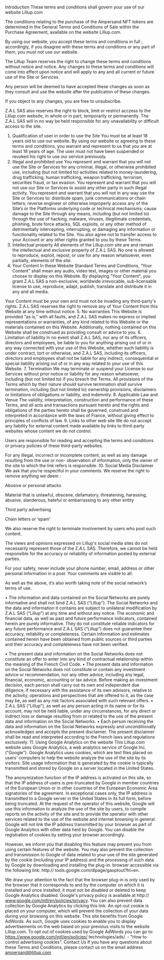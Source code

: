 Introduction
These terms and conditions shall govern your use of our website Lillup.com

The conditions relating to the purchase of the Ampersand NFT tokens are determined in the General Terms and Conditions of Sale within the Purchase Agreement, available on the website Lillup.com.


By using our website, you accept these terms and conditions in full ; accordingly, if you disagree with these terms and conditions or any part of them, you must not use our website.


The Lillup Team reserves the right to change these terms and conditions without notice and notice. Any changes to these terms and conditions will come into effect upon notice and will apply to any and all current or future use of the Site or Services.


Any person will be deemed to have accepted these changes as soon as they consult and use the website after the publication of these changes.

If you object to any changes, you are free to unsubscribe.


Z.A.L SAS also reserves the right to block, limit or restrict acczess to the Lillup.com website, in whole or in part, temporarily or permanently. The Z.A.L SAS will in no way be held responsible for any unavailability or difficult access to the site.
1. Qualification of user in order to use the Site
You must be at least 18 years old to use our website. By using our website or agreeing to these terms and conditions, you warrant and represent to us that you are at least 18 years of age.
The user must not have been suspended or revoked his right to use our service previously.
2. Illegal and prohibited use
You represent and warrant that you will not use the Site or Services for any criminal, illegal, or otherwise prohibited use, including (but not limited to) activities related to money-laundering, drug trafficking, human trafficking, weapon trafficking, terrorism, securities fraud, or tax evasion. You represent and warrant that you will not use our Site or Services to assist any other party in such illegal activity.
You represent and warrant that you will not in any way use the Site or Services to: distribute spam, junk communications or chain letters; reverse engineer or otherwise improperly access any of the Site’s or the Platforms underlying code or technical mechanisms; cause damage to the Site through any means, including (but not limited to) through the use of hacking, malware, viruses, illegitimate credentials, phishing, brute force attacks, SQL exploits, or any other method of detrimentally intercepting, interrupting, or damaging any information or functionality related to the Site. You also agree not to transfer access to your Account or any other rights granted to you by these Terms.
3. Intellectual property
All elements of the Lillup.com site are and remain the intellectual and exclusive property of Z.A.L SAS. No one is allowed to reproduce, exploit, repost, or use for any reason whatsoever, even partially, elements of the site.
4. Your Content
In these Website Standard Terms and Conditions, “Your Content” shall mean any audio, video text, images or other material you choose to display on this Website. By displaying "Your Content", you grant Z.A.L SAS a non-exclusive, worldwide irrevocable, sub-licensable license to use, reproduce, adapt, publish, translate and distribute it in any and all media.


Your Content must be your own and must not be invading any third-party's rights. Z.A.L SAS reserves the right to remove any of Your Content from this Website at any time without notice.
5. No warranties
This Website is provided “as is,” with all faults, and Z.A.L SAS makes no express or implied representations or warranties, of any kind related to this Website or the materials contained on this Website. Additionally, nothing contained on this Website shall be construed as providing consult or advice to you.
6. Limitation of liability
In no event shall Z.A.L SAS, nor any of its officers, directors and employees, be liable to you for anything arising out of or in any way connected with your use of this Website, whether such liability is under contract, tort or otherwise, and Z.A.L SAS, including its officers, directors and employees shall not be liable for any indirect, consequential or special liability arising out of or in any way related to your use of this Website.
7. Termination
We may terminate or suspend your License to our Services without prior notice or liability for any reason whatsoever, including (but not limited to) if you breach the Terms.
All provisions of the Terms which by their nature should survive termination shall survive termination, including (but not limited to) ownership provisions, disclaimers or limitations of obligations or liability, and indemnity.
8. Applicable Law and Venue
The validity, interpretation, construction and performance of these Terms, and all acts and transactions pursuant hereto and the rights and obligations of the parties hereto shall be governed, construed and interpreted in accordance with the laws of France, without giving effect to principles of conflicts of law.
9. Links to other web site
We do not accept any liability for external content made available by links to third-party websites whose content we do not control.


Users are responsible for reading and accepting the terms and conditions or privacy policies of these third-party websites.


For any illegal, incorrect or incomplete content, as well as any damage resulting from the use or non- observation of information, only the owner of the site to which the link refers is responsible.
10. Social Media Disclaimer
We ask that you’re respectful in your comments. We reserve the right to remove anything we deem :


Abusive or personal attacks

Material that is unlawful, obscene, defamatory, threatening, harassing, abusive, slanderous, hateful or embarrassing to any other entity

Third party advertising

Chain letters or ‘spam’


We also reserve the right to terminate involvement by users who post such content.


The views and opinions expressed on Lillup's social media sites do not necessarily represent those of the Z.A.L SAS. Therefore, we cannot be held responsible for the accuracy or reliability of information posted by external parties.


For your safety, never include your phone number, email, address or other personal information in a post. Your comments are visible to all.


As well as the above, it’s also worth taking note of the social network’s terms of use.


• The information and data contained on the Social Networks are purely informative and shall not bind Z.A.L SAS (“Lillup”). The Social Networks and the data and information it contains are subject to unilateral modification by Z.A.L SAS (“Lillup”) at any time and without any notice. The economic and financial data, as well as past and future performance indicators, contained herein are purely informative. They do not constitute reliable indicators for any future performance and Z.A.L SAS (“Lillup”) does not guarantee their accuracy, reliability or completeness. Certain information and estimates contained herein have been obtained from public sources or third parties and their accuracy and completeness have not been verified.


• The present data and information on the Social Networks does not constitute an offer to enter into any kind of contractual relationship within the meaning of the French Civil Code.
• The present data and information on the Social Networks does not constitute or contain any investment advice or recommendation, nor any other advice, including any legal, financial, economic, accounting or tax advice. Before making an investment decision, each person shall carry out its own and independent due diligence, if necessary with the assistance of its own advisors, relative to the activity, operations and perspectives that are offered to it, as the case may be, as well as any risk factors associated with such relevant offers.
• Z.A.L SAS (“Lillup”), as well as any person acting in its name or for its account, may not be held liable, under any circumstances, for any direct or indirect loss or damage resulting from or related to the use of the present data and information on the Social Networks.
• Each person receiving the data and information on the Social Networks expressly and unconditionally acknowledges and accepts the present disclaimer. The present disclaimer shall be read and interpreted according to the French laws and regulations exclusively.
11. Using Google Analytics on the website
This Lillup.com website uses Google Analytics, a web analytics service of Google Inc. ("Google"). Google Analytics uses cookies, which are text files placed on users' computers to help the website analyze the use of the site by its visitors. Site usage information that is generated by the cookie is typically transmitted and stored by Google on a server located in the United States.


The anonymization function of the IP address is activated on this site, so that the IP address of users is pre-truncated by Google in member countries of the European Union or in other countries of the European Economic Area signatories of the agreement. In exceptional cases only, the IP address is transmitted to a Google server in the United States in its full form, before being truncated. At the request of the operator of this website, Google will use this information to analyze the use of the site by users, to compile reports on the activity of the site and to provide the operator with other services related to the use of the website and internet browsing in general. Google will not link the IP address transmitted by your browser as part of Google Analytics with other data held by Google. You can disable the registration of cookies by setting your browser accordingly.


However, we inform you that disabling this feature may prevent you from using certain features of the website. You may also prevent the collection and transmission to Google of data related to your use of the site generated by the cookie (including your IP address) and the processing of such data by Google by downloading and installing the plug-in. browser accessible via the following link: http:// tools.google.com/dlpage/gaoptout?hl=en.


We draw your attention to the fact that the browser plug-in is only used by the browser that it corresponds to and by the computer on which it is installed and once installed, it must not be disabled or deleted to keep Google Analytics disabled. Google's privacy policy is available at http:// www.google.com/intl/en/policies/privacy. You can also prevent data collection by Google Analytics by clicking this link. An opt-out cookie is placed on your computer, which will prevent the collection of your data during your browsing on this website.
 This site benefits from Google AdWords. As such, Google uses cookies to enable you to display advertisements on the web based on your previous visits to the website Lillup.com. To opt out of cookies used by Google AdWords you can go to: https://www.google.com/intl/en/policies/ technologies/ads/. - "How to control advertising cookies".
Contact Us
If you have any questions about these Terms and Conditions, please contact us on the email address ampersand@lillup.com
